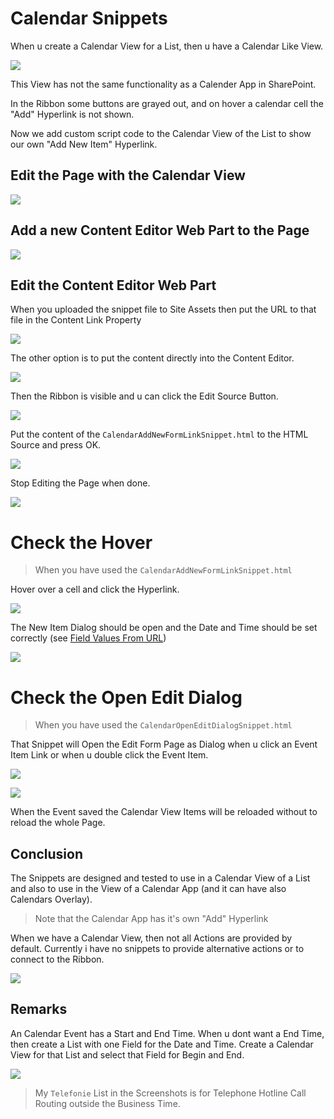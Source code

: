 # Calendar Snippets
When u create a Calendar View for a List, then u have a Calendar Like View.

![](Images/list_createcalendarview.jpg)

This View has not the same functionality as a Calender App in SharePoint.

In the Ribbon some buttons are grayed out, and on hover a calendar cell the "Add" Hyperlink is not shown.

Now we add custom script code to the Calendar View of the List to show our own "Add New Item" Hyperlink.

## Edit the Page with the Calendar View
![](Images/list_editpage.jpg)

## Add a new Content Editor Web Part to the Page
![](Images/list_addcontenteditor.jpg)

## Edit the Content Editor Web Part
When you uploaded the snippet file to Site Assets then put the URL to that file in the Content Link Property

![](Images/list_contentedtorexternsource.jpg)

The other option is to put the content directly into the Content Editor.

![](Images/list_contentedtoraddcontent.jpg)

Then the Ribbon is visible and u can click the Edit Source Button.

![](Images/list_contentedtorribbon.jpg)

Put the content of the ``CalendarAddNewFormLinkSnippet.html`` to the HTML Source and press OK.

![](Images/list_contentedtoreditsource.jpg)

Stop Editing the Page when done.

![](Images/list_stopediting.jpg)

# Check the Hover

> When you have used the ``CalendarAddNewFormLinkSnippet.html``

Hover over a cell and click the Hyperlink.

![](Images/list_calendarviewhover.jpg)

The New Item Dialog should be open and the Date and Time should be set correctly (see [Field Values From URL](jslink.md))

![](Images/list_addnewitem.jpg)

# Check the Open Edit Dialog

> When you have used the ``CalendarOpenEditDialogSnippet.html``

That Snippet will Open the Edit Form Page as Dialog when u click an Event Item Link or when u double click the Event Item.

![](Images/list_clickitemjpg.jpg)

![](Images/list_edititemdialog.jpg)

When the Event saved the Calendar View Items will be reloaded without to reload the whole Page.

## Conclusion

The Snippets are designed and tested to use in a Calendar View of a List and also to use in the View of a Calendar App (and it can have also Calendars Overlay). 

> Note that the Calendar App has it's own "Add" Hyperlink

When we have a Calendar View, then not all Actions are provided by default. Currently i have no snippets to provide alternative actions or to connect to the Ribbon.

![](Images/list_grayedoutactions.jpg)

## Remarks

An Calendar Event has a Start and End Time. When u dont want a End Time, then create a List with one Field for the Date and Time. Create a Calendar View for that List and select that Field for Begin and End.

![](Images/list_remarks.jpg)

> My ``Telefonie`` List in the Screenshots is for Telephone Hotline Call Routing outside the Business Time.

